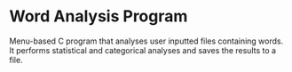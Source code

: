 # Word Analysis Program
Menu-based C program that analyses user inputted files containing words. It performs statistical and categorical analyses and saves the results to a file.
